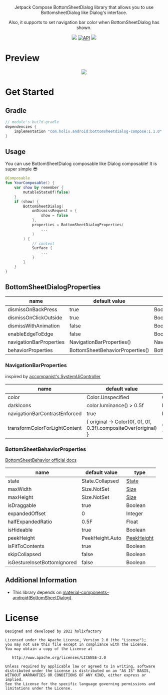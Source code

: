 <p align="center">Jetpack Compose BottomSheetDialog library that allows you to use BottomsheetDialog like Dialog's interface.</p>
<p align="center"> Also, it supports to set navigation bar color when BottomSheetDialog has shown.</p>
<p align="center">
  <a href="https://github.com/holixfactory/bottomsheetdialog-compose/actions"><img src="https://github.com/holixfactory/bottomsheetdialog-compose/workflows/Publish/badge.svg" /></a>
  <a href="https://android-arsenal.com/api?level=21"><img alt="API" src="https://img.shields.io/badge/API-21%2B-brightgreen.svg?style=flat"/></a>
  <a href="https://github.com/holixfactory/bottomsheetdialog-compose/releases"><img src="https://img.shields.io/github/v/release/holixfactory/bottomsheetdialog-compose" /></a>
</p>

# Preview
<p align="center">
  <img src="https://user-images.githubusercontent.com/7759511/176542504-8267c132-75b8-433f-b0bd-850fa8242377.png">
</p>

# Get Started
## Gradle
```gradle
// module's build.gradle
dependencies {
    implementation "com.holix.android:bottomsheetdialog-compose:1.1.0"
}
```
## Usage
You can use BottomSheetDialog composable like Dialog composable! It is super simple 😎
```kotlin
@Composable
fun YourComposable() {
    var show by remember {
        mutableStateOf(false)
    }
    if (show) {
        BottomSheetDialog(
            onDismissRequest = {
                show = false
            },
            properties = BottomSheetDialogProperties(
                ...
            )
        ) {
            // content
            Surface {
                ...
            }
        }
    }
}

```
## BottomSheetDialogProperties
|name|default value|type|
|--|--|--|
|dismissOnBackPress|true|Boolean|
|dismissOnClickOutside|true|Boolean|
|dismissWithAnimation|false|Boolean|
|enableEdgeToEdge|false|Boolean|
|navigationBarProperties|NavigationBarProperties()|NavigationBarProperties|
|behaviorProperties|BottomSheetBehaviorProperties()|BottomSheetBehaviorProperties|

### NavigationBarProperties
inspired by [accompanist's SystemUiController](https://github.com/google/accompanist/blob/353be641be03ffed5dc2a89efc6fdcb0e6fe65b1/systemuicontroller/src/main/java/com/google/accompanist/systemuicontroller/SystemUiController.kt#L97-L119)

|name|default value|type|
|--|--|--|
|color|Color.Unspecified|Color|
|darkIcons|color.luminance() > 0.5f|Boolean|
|navigationBarContrastEnforced|true|Boolean|
|transformColorForLightContent|{ original -> Color(0f, 0f, 0f, 0.3f).compositeOver(original) }|(Color) -> Color|

### BottomSheetBehaviorProperties
[BottomSheetBehavior official docs](https://developer.android.com/reference/com/google/android/material/bottomsheet/BottomSheetBehavior)

|name|default value|type|
|--|--|--|
|state|State.Collapsed|[State](https://github.com/holixfactory/bottomsheetdialog-compose/blob/5dbbc8cb1ef4b9ec27d4181e87d3136dd2915216/bottomsheetdialog-compose/src/main/kotlin/com/holix/android/bottomsheetdialog/compose/BottomSheetDialog.kt#L156)|
|maxWidth|Size.NotSet|[Size](https://github.com/holixfactory/bottomsheetdialog-compose/blob/5dbbc8cb1ef4b9ec27d4181e87d3136dd2915216/bottomsheetdialog-compose/src/main/kotlin/com/holix/android/bottomsheetdialog/compose/BottomSheetDialog.kt#L167)|
|maxHeight|Size.NotSet|[Size](https://github.com/holixfactory/bottomsheetdialog-compose/blob/5dbbc8cb1ef4b9ec27d4181e87d3136dd2915216/bottomsheetdialog-compose/src/main/kotlin/com/holix/android/bottomsheetdialog/compose/BottomSheetDialog.kt#L167)|
|isDraggable|true|Boolean|
|expandedOffset|0|Integer|
|halfExpandedRatio|0.5F|Float|
|isHideable|true|Boolean|
|peekHeight|PeekHeight.Auto|[PeekHeight](https://github.com/holixfactory/bottomsheetdialog-compose/blob/5dbbc8cb1ef4b9ec27d4181e87d3136dd2915216/bottomsheetdialog-compose/src/main/kotlin/com/holix/android/bottomsheetdialog/compose/BottomSheetDialog.kt#L177)|
|isFitToContents|true|Boolean|
|skipCollapsed|false|Boolean|
|isGestureInsetBottomIgnored|false|Boolean|

## Additional Information
- This library depends on [material-components-android(BottomSheetDialog)](https://github.com/material-components/material-components-android/blob/master/lib/java/com/google/android/material/bottomsheet/BottomSheetDialog.java).

# License
```
Designed and developed by 2022 holixfactory

Licensed under the Apache License, Version 2.0 (the "License");
you may not use this file except in compliance with the License.
You may obtain a copy of the License at

   http://www.apache.org/licenses/LICENSE-2.0

Unless required by applicable law or agreed to in writing, software
distributed under the License is distributed on an "AS IS" BASIS,
WITHOUT WARRANTIES OR CONDITIONS OF ANY KIND, either express or implied.
See the License for the specific language governing permissions and
limitations under the License.
```
